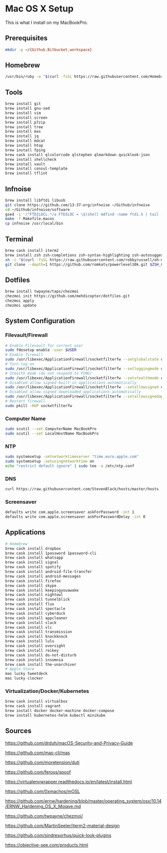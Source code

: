 # Mac OS X Setup

This is what I install on my MacBookPro.

## Prerequisites

```sh
mkdir -p ~/{Github,Bitbucket,workspace}
```

## Homebrew

```sh
/usr/bin/ruby -e "$(curl -fsSL https://raw.githubusercontent.com/Homebrew/install/master/install)"
```

## Tools

```sh
brew install git
brew install gnu-sed
brew install vim
brew install screen
brew install p7zip
brew install tree
brew install mas
brew install jq
brew install mdcat
brew install htop
brew install fping
brew cask install qlcolorcode qlstephen qlmarkdown quicklook-json
brew install shellcheck
brew install vault
brew install consul-template
brew install tflint
```

## Infnoise

```sh
brew install libftdi libusb
git clone https://github.com/13-37-org/infnoise ~/Github/infnoise
cd ~/Github/infnoise/software
gsed -i '/^FTDILOCL.*/a FTDILOC = \$(shell mdfind -name ftdi.h | tail -n 1)' Makefile.macos
make -f Makefile.macos
cp infnoise /usr/local/bin
```

## Terminal

```sh
brew cask install iterm2
brew install zsh zsh-completions zsh-syntax-highlighting zsh-autosuggestions
sh -c "$(curl -fsSL https://raw.githubusercontent.com/robbyrussell/oh-my-zsh/master/tools/install.sh)"
git clone --depth=1 https://github.com/romkatv/powerlevel10k.git $ZSH_CUSTOM/themes/powerlevel10k
```

## Dotfiles

```sh
brew install twpayne/taps/chezmoi
chezmoi init https://github.com/mehdicopter/dotfiles.git
chezmoi apply
chezmoi update
```

## System Configuration

### Filevault/Firewall

```sh
# Enable Filevault for current user
sudo fdesetup enable -user $USER
# Enable firewall
sudo /usr/libexec/ApplicationFirewall/socketfilterfw --setglobalstate on
# Turn log on
sudo /usr/libexec/ApplicationFirewall/socketfilterfw --setloggingmode on
# Stealth mode (do not respond to PING)
sudo /usr/libexec/ApplicationFirewall/socketfilterfw --setstealthmode on
# Disabled allow signed built-in applications automatically
sudo /usr/libexec/ApplicationFirewall/socketfilterfw --setallowsigned off
# Disabled allow signed downloaded applications automatically
sudo /usr/libexec/ApplicationFirewall/socketfilterfw --setallowsignedapp off
# Restart firewall
sudo pkill -HUP socketfilterfw
```

### Computer Name

```sh
sudo scutil --set ComputerName MacBookPro
sudo scutil --set LocalHostName MacBookPro
```

### NTP

```sh
sudo systemsetup -setnetworktimeserver "time.euro.apple.com"
sudo systemsetup -setusingnetworktime on
echo "restrict default ignore" | sudo tee -a /etc/ntp.conf
```

### DNS

```sh
curl https://raw.githubusercontent.com/StevenBlack/hosts/master/hosts | sudo tee -a /etc/hosts
```

### Screensaver

```sh
defaults write com.apple.screensaver askForPassword -int 1
defaults write com.apple.screensaver askForPasswordDelay -int 0
```

## Applications

```sh
# Homebrew
brew cask install dropbox
brew cask install 1password 1password-cli
brew cask install whatsapp
brew cask install signal
brew cask install spotify
brew cask install android-file-transfer
brew cask install android-messages
brew cask install firefox
brew cask install skype
brew cask install keepingyouawake
brew cask install nightowl
brew cask install tunnelblick
brew cask install flux
brew cask install spectacle
brew cask install cyberduck
brew cask install appcleaner
brew cask install slack
brew cask install vlc
brew cask install transmission
brew cask install knockknock
brew cask install lulu
brew cask install oversight
brew cask install reikey
brew cask install do-not-disturb
brew cask install insomnia
brew cask install the-unarchiver
# Apple Store
mas lucky tweetdeck
mas lucky clocker
```

### Virtualization/Docker/Kubernetes

```sh
brew cask install virtualbox
brew cask install vagrant
brew install docker docker-machine docker-compose
brew install kubernetes-helm kubectl minikube
```

## Sources

<https://github.com/drduh/macOS-Security-and-Privacy-Guide>

<https://github.com/mas-cli/mas>

<https://github.com/moretension/duti>

<https://github.com/feross/spoof>

<https://virtualenvwrapper.readthedocs.io/en/latest/install.html>

<https://github.com/0xmachos/mOSL>

<https://github.com/ernw/hardening/blob/master/operating_system/osx/10.14/ERNW_Hardening_OS_X_Mojave.md>

<https://github.com/twpayne/chezmoi/>

<https://github.com/MartinSeeler/iterm2-material-design>

<https://github.com/sindresorhus/quick-look-plugins>

<https://objective-see.com/products.html>
